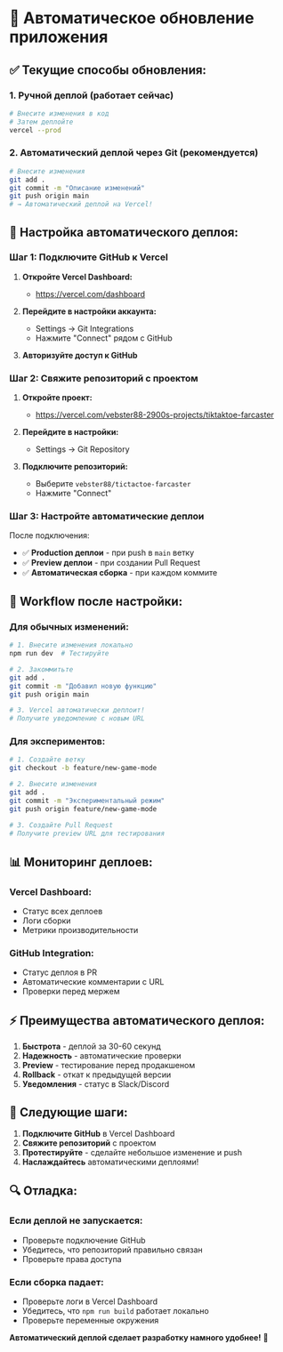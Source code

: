 # 🔄 Автоматическое обновление приложения

## ✅ **Текущие способы обновления:**

### **1. Ручной деплой (работает сейчас)**
```bash
# Внесите изменения в код
# Затем деплойте
vercel --prod
```

### **2. Автоматический деплой через Git (рекомендуется)**
```bash
# Внесите изменения
git add .
git commit -m "Описание изменений"
git push origin main
# → Автоматический деплой на Vercel!
```

## 🚀 **Настройка автоматического деплоя:**

### **Шаг 1: Подключите GitHub к Vercel**

1. **Откройте Vercel Dashboard:**
   - https://vercel.com/dashboard

2. **Перейдите в настройки аккаунта:**
   - Settings → Git Integrations
   - Нажмите "Connect" рядом с GitHub

3. **Авторизуйте доступ к GitHub**

### **Шаг 2: Свяжите репозиторий с проектом**

1. **Откройте проект:**
   - https://vercel.com/vebster88-2900s-projects/tiktaktoe-farcaster

2. **Перейдите в настройки:**
   - Settings → Git Repository

3. **Подключите репозиторий:**
   - Выберите `vebster88/tictactoe-farcaster`
   - Нажмите "Connect"

### **Шаг 3: Настройте автоматические деплои**

После подключения:
- ✅ **Production деплои** - при push в `main` ветку
- ✅ **Preview деплои** - при создании Pull Request
- ✅ **Автоматическая сборка** - при каждом коммите

## 🔧 **Workflow после настройки:**

### **Для обычных изменений:**
```bash
# 1. Внесите изменения локально
npm run dev  # Тестируйте

# 2. Закоммитьте
git add .
git commit -m "Добавил новую функцию"
git push origin main

# 3. Vercel автоматически деплоит!
# Получите уведомление с новым URL
```

### **Для экспериментов:**
```bash
# 1. Создайте ветку
git checkout -b feature/new-game-mode

# 2. Внесите изменения
git add .
git commit -m "Экспериментальный режим"
git push origin feature/new-game-mode

# 3. Создайте Pull Request
# Получите preview URL для тестирования
```

## 📊 **Мониторинг деплоев:**

### **Vercel Dashboard:**
- Статус всех деплоев
- Логи сборки
- Метрики производительности

### **GitHub Integration:**
- Статус деплоя в PR
- Автоматические комментарии с URL
- Проверки перед мержем

## ⚡ **Преимущества автоматического деплоя:**

1. **Быстрота** - деплой за 30-60 секунд
2. **Надежность** - автоматические проверки
3. **Preview** - тестирование перед продакшеном
4. **Rollback** - откат к предыдущей версии
5. **Уведомления** - статус в Slack/Discord

## 🎯 **Следующие шаги:**

1. **Подключите GitHub** в Vercel Dashboard
2. **Свяжите репозиторий** с проектом
3. **Протестируйте** - сделайте небольшое изменение и push
4. **Наслаждайтесь** автоматическими деплоями!

## 🔍 **Отладка:**

### **Если деплой не запускается:**
- Проверьте подключение GitHub
- Убедитесь, что репозиторий правильно связан
- Проверьте права доступа

### **Если сборка падает:**
- Проверьте логи в Vercel Dashboard
- Убедитесь, что `npm run build` работает локально
- Проверьте переменные окружения

**Автоматический деплой сделает разработку намного удобнее!** 🚀

